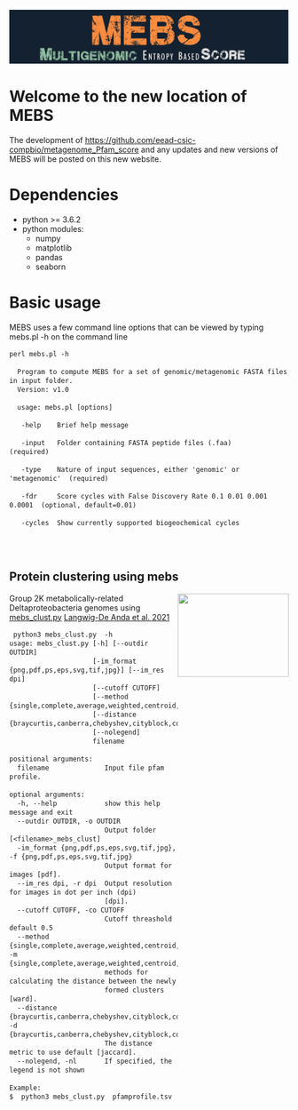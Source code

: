![MEBS](./images/MEBS.png) 

# Welcome to the new location of MEBS 

The development of  https://github.com/eead-csic-compbio/metagenome_Pfam_score   and any updates and new versions of MEBS will be posted on this new website.


# Dependencies

- python >= 3.6.2
- python modules:
  - numpy
  - matplotlib
  - pandas
  - seaborn

# Basic usage

MEBS uses a few  command line options that can  be viewed by typing mebs.pl -h on the command line

```
perl mebs.pl -h 

  Program to compute MEBS for a set of genomic/metagenomic FASTA files in input folder.
  Version: v1.0

  usage: mebs.pl [options] 

   -help    Brief help message
   
   -input   Folder containing FASTA peptide files (.faa)                  (required)

   -type    Nature of input sequences, either 'genomic' or 'metagenomic'  (required)

   -fdr     Score cycles with False Discovery Rate 0.1 0.01 0.001 0.0001  (optional, default=0.01)

   -cycles  Show currently supported biogeochemical cycles
   

   
```
## Protein clustering using mebs  

<img src="https://valdeanda.github.io/mebs/images/deltas.png" width="200" height="150" align="right">

 Group 2K metabolically-related Deltaproteobacteria genomes using   [mebs_clust.py](https://github.com/valdeanda/mebs/blob/master/mebs_clust.py) [Langwig-De Anda et al. 2021](https://www.nature.com/articles/s41396-021-01057-y)

```
 python3 mebs_clust.py  -h
usage: mebs_clust.py [-h] [--outdir OUTDIR]
                     [-im_format {png,pdf,ps,eps,svg,tif,jpg}] [--im_res dpi]
                     [--cutoff CUTOFF]
                     [--method {single,complete,average,weighted,centroid,median,ward}]
                     [--distance {braycurtis,canberra,chebyshev,cityblock,correlation,euclidean,jaccard,mahalanobis}]
                     [--nolegend]
                     filename

positional arguments:
  filename              Input file pfam profile.

optional arguments:
  -h, --help            show this help message and exit
  --outdir OUTDIR, -o OUTDIR
                        Output folder [<filename>_mebs_clust]
  -im_format {png,pdf,ps,eps,svg,tif,jpg}, -f {png,pdf,ps,eps,svg,tif,jpg}
                        Output format for images [pdf].
  --im_res dpi, -r dpi  Output resolution for images in dot per inch (dpi)
                        [dpi].
  --cutoff CUTOFF, -co CUTOFF
                        Cutoff threashold default 0.5
  --method {single,complete,average,weighted,centroid,median,ward}, -m {single,complete,average,weighted,centroid,median,ward}
                        methods for calculating the distance between the newly
                        formed clusters [ward].
  --distance {braycurtis,canberra,chebyshev,cityblock,correlation,euclidean,jaccard,mahalanobis}, -d {braycurtis,canberra,chebyshev,cityblock,correlation,euclidean,jaccard,mahalanobis}
                        The distance metric to use default [jaccard].
  --nolegend, -nl       If specified, the legend is not shown

Example:
$  python3 mebs_clust.py  pfamprofile.tsv
``` 
































































